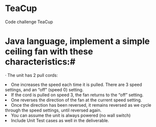 # TeaCup
Code challenge TeaCup

# Java language, implement a simple ceiling fan with these characteristics:#


·  The unit has 2 pull cords:

<li>One increases the speed each time it is pulled.  There are 3 speed settings, and an “off” (speed 0) setting. 

<li>If the cord is pulled on speed 3, the fan returns to the “off” setting.

<li>One reverses the direction of the fan at the current speed setting.

<li>Once the direction has been reversed, it remains reversed as we cycle through the speed settings, until reversed again.

<li>You can assume the unit is always powered (no wall switch)

<li>Include  Unit Test cases as well in the deliverable.
